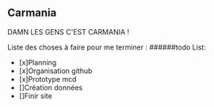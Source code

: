 ## Carmania


DAMN LES GENS C'EST CARMANIA !

Liste des choses à faire pour me terminer :
######todo List:
- [x]Planning
- [x]Organisation github
- [x]Prototype mcd
- []Création données
- []Finir site
